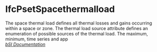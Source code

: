 IfcPsetSpacethermalload
=======================
The space thermal load defines all thermal losses and gains occurring within a
space or zone. The thermal load source attribute defines an enumeration of
possible sources of the thermal load. The maximum, minimum, time series and
app  
[ _bSI
Documentation_](https://standards.buildingsmart.org/IFC/DEV/IFC4_2/FINAL/HTML/schema/ifcsharedbldgserviceelements/pset/pset_spacethermalload.htm)


